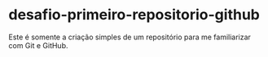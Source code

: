 # desafio-primeiro-repositorio-github
Este é  somente a criação simples de um repositório para me familiarizar com Git e GitHub.
